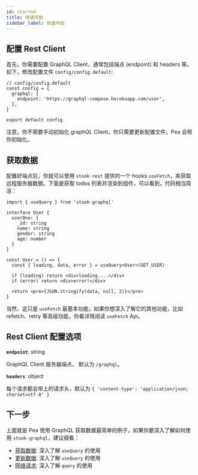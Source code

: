 ```yaml
---
id: started
title: 快速开始
sidebar_label: 快速开始
---
```


## 配置 Rest Client

首先，你需要配置 GraphQL Client，通常包括端点 (endpoint) 和 headers 等。如下，修改配置文件 `config/config.default`:

```tsx
// config/config.default
const config = {
  graphql: {
    endpoint: 'https://graphql-compose.herokuapp.com/user',
  },
}

export default config
```

注意，你不需要手动初始化 graphQL Client，你只需要更新配置文件，Pea 会帮你初始化。

## 获取数据

配置好端点后，你就可以使用 `stook-rest` 提供的一个 hooks `useFetch`，来获取远程服务器数据。下面是获取 todos 列表并渲染到组件，可以看到，代码相当简洁：

```tsx
import { useQuery } from 'stook-graphql'

interface User {
  userOne: {
    _id: string
    name: string
    gender: string
    age: number
  }
}

const User = () => {
  const { loading, data, error } = useQuery<User>(GET_USER)

  if (loading) return <div>loading....</div>
  if (error) return <div>error!</div>

  return <pre>{JSON.stringify(data, null, 2)}</pre>
}
```

当然，这只是 `useFetch` 最基本功能，如果你想深入了解它的其他功能，比如 refetch、retry 等高级功能，你看详情阅读 `useFetch` Api。

## Rest Client 配置选项

**`endpoint`**: string

GraphQL Client 服务器端点， 默认为 `/graphql`。

**`headers`**: object

每个请求都会带上的请求头，默认为 `{ 'content-type': 'application/json; charset=utf-8' }`

## 下一步

上面就是 Pea 使用 GraphQL 获取数据最简单的例子，如果你要深入了解如何使用 `stook-graphql`，建议细看：

- [获取数据](/docs/graphql/useQuery): 深入了解 `useQuery` 的使用
- [更新数据](/docs/graphql/useMuate): 深入了解 `useQuery` 的使用
- [网络请求](/docs/graphql/query): 深入了解 `query` 的使用

